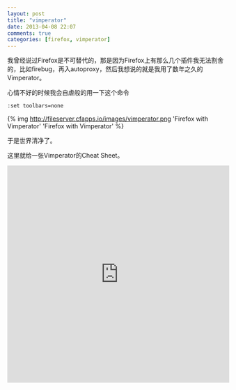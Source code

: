 ```yaml
---
layout: post
title: "vimperator"
date: 2013-04-08 22:07
comments: true
categories: [firefox, vimperator]
---
```


<div class='begin-indent2em' filter='p:not(:has(a.fancybox :first-child))'></div>

我曾经说过Firefox是不可替代的，那是因为Firefox上有那么几个插件我无法割舍的，比如firebug，再入autoproxy，然后我想说的就是我用了数年之久的Vimperator。

心情不好的时候我会自虐般的用一下这个命令


```
:set toolbars=none
```

{% img http://fileserver.cfapps.io/images/vimperator.png 'Firefox with Vimperator' 'Firefox with Vimperator' %}

于是世界清净了。

这里就给一张Vimperator的Cheat Sheet。

<div class="flash-video"><div><iframe width="510" height="498" frameborder="0" allowfullscreen="" src="http://sheet.shiar.nl/vimperator"></iframe></div></div>



